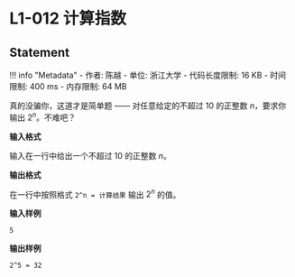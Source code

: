 
# L1-012 计算指数

## Statement

!!! info "Metadata"
    - 作者: 陈越
    - 单位: 浙江大学
    - 代码长度限制: 16 KB
    - 时间限制: 400 ms
    - 内存限制: 64 MB

真的没骗你，这道才是简单题 —— 对任意给定的不超过 10 的正整数 $n$，要求你输出 $2^n$。不难吧？

**输入格式**

输入在一行中给出一个不超过 10 的正整数 $n$。

**输出格式**

在一行中按照格式  `2^n = 计算结果`  输出 $2^n$ 的值。

**输入样例**
```plaintext
5
```

**输出样例**
```plaintext
2^5 = 32
```
